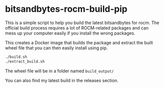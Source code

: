 # bitsandbytes-rocm-build-pip

This is a simple script to help you build the latest bitsandbytes for rocm.
The official build process requires a lot of ROCM-related packages and can mess up your computer easily if you install the wrong packages.

This creates a Docker image that builds the package and extract the built wheel file that you can then easily install using pip.

```bash
./build.sh
./extract_build.sh
```

The wheel file will be in a folder named ``build_output/``

You can also find my latest build in the releases section.

